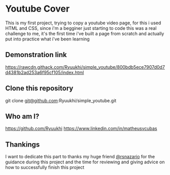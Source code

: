 # Youtube Cover
 This is my first project, trying to copy a youtube video page, for this i used HTML and CSS, since i'm a begginer just starting to code this was a real challenge
 to me, it's the first time i've built a page from scratch and actually put into practice what i've been learning
 
## Demonstration link
 https://rawcdn.githack.com/Ryuukhi/simple_youtube/800bdb5ece7907d0d7d4381b2ad253a6f95cf105/index.html
 
 ## Clone this repository
 git clone git@github.com:Ryuukhi/simple_youtube.git
 
 ## Who am I?
 https://github.com/Ryuukhi
 https://www.linkedin.com/in/matheusvcubas
 
 ## Thankings
 I want to dedicate this part to thanks my huge friend [@rsnazario](https://github.com/rsnazario) for the guidance during this project and the time for reviewing and giving advice on how to successfully finish this project
